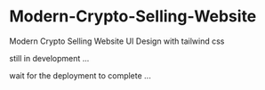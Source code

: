 # Modern-Crypto-Selling-Website

Modern Crypto Selling Website UI Design with tailwind css

still in development ...

wait for the deployment to complete ...
